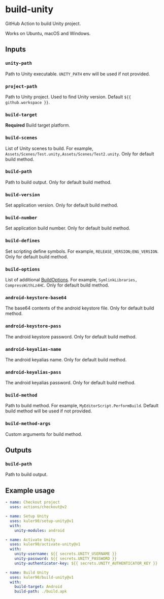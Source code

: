 # build-unity

GitHub Action to build Unity project.

Works on Ubuntu, macOS and Windows.

## Inputs

### `unity-path`

Path to Unity executable. `UNITY_PATH` env will be used if not provided.

### `project-path`

Path to Unity project. Used to find Unity version. Default `${{ github.workspace }}`.

### `build-target`

**Required** Build target platform.

### `build-scenes`

List of Unity scenes to build. For example, `Assets/Scenes/Test.unity,Assets/Scenes/Test2.unity`. Only for default build method.

### `build-path`

Path to build output. Only for default build method.

### `build-version`

Set application version. Only for default build method.

### `build-number`

Set application build number. Only for default build method.

### `build-defines`

Set scripting define symbols. For example, `RELEASE_VERSION;ENG_VERSION`. Only for default build method.

### `build-options`

List of additional [BuildOptions](https://docs.unity3d.com/ScriptReference/BuildOptions.html). For example, `SymlinkLibraries, CompressWithLz4HC`. Only for default build method.

### `android-keystore-base64`

The base64 contents of the android keystore file. Only for default build method.

### `android-keystore-pass`

The android keystore password. Only for default build method.

### `android-keyalias-name`

The android keyalias name. Only for default build method.

### `android-keyalias-pass`

The android keyalias password. Only for default build method.

### `build-method`

Path to build method. For example, `MyEditorScript.PerformBuild`. Default build method will be used if not provided.

### `build-method-args`

Custom arguments for build method.

## Outputs

### `build-path`

Path to build output.

## Example usage

```yaml
- name: Checkout project
  uses: actions/checkout@v2

- name: Setup Unity
  uses: kuler90/setup-unity@v1
  with:
    unity-modules: android

- name: Activate Unity
  uses: kuler90/activate-unity@v1
  with:
    unity-username: ${{ secrets.UNITY_USERNAME }}
    unity-password: ${{ secrets.UNITY_PASSWORD }}
    unity-authenticator-key: ${{ secrets.UNITY_AUTHENTICATOR_KEY }}

- name: Build Unity
  uses: kuler90/build-unity@v1
  with:
    build-target: Android
    build-path: ./build.apk
```
